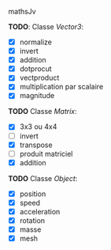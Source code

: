 mathsJv

**TODO**: Classe *Vector3*:
- [X] normalize
- [X] invert
- [X] addition
- [X] dotprocut
- [X] vectproduct
- [X] multiplication par scalaire
- [X] magnitude

**TODO** Classe *Matrix*:
- [X] 3x3 ou 4x4
- [ ] invert
- [X] transpose
- [ ] produit matriciel
- [X] addition

**TODO** Classe *Object*:
- [X] position
- [X] speed
- [X] acceleration
- [X] rotation
- [X] masse
- [X] mesh
